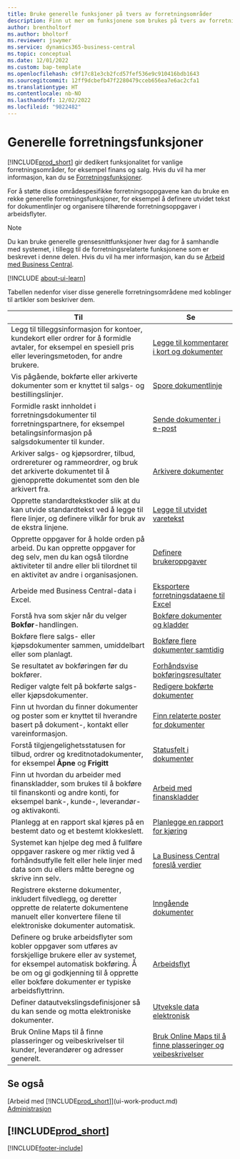 ```yaml
---
title: Bruke generelle funksjoner på tvers av forretningsområder
description: Finn ut mer om funksjonene som brukes på tvers av forretningsområder i Business Central.
author: brentholtorf
ms.author: bholtorf
ms.reviewer: jswymer
ms.service: dynamics365-business-central
ms.topic: conceptual
ms.date: 12/01/2022
ms.custom: bap-template
ms.openlocfilehash: c9f17c81e3cb2fcd57fef536e9c910416bdb1643
ms.sourcegitcommit: 12ff9dcbefb47f2280479cceb656ea7e6ac2cfa1
ms.translationtype: HT
ms.contentlocale: nb-NO
ms.lasthandoff: 12/02/2022
ms.locfileid: "9822482"
---
```

# <a name="general-business-functionality"></a><a name="general-business-functionality"></a><a name="general-business-functionality"></a>Generelle forretningsfunksjoner

[!INCLUDE[prod_short](includes/prod_short.md)] gir dedikert funksjonalitet for vanlige forretningsområder, for eksempel finans og salg. Hvis du vil ha mer informasjon, kan du se [Forretningsfunksjoner](across-business-functionality.md).

For å støtte disse områdespesifikke forretningsoppgavene kan du bruke en rekke generelle forretningsfunksjoner, for eksempel å definere utvidet tekst for dokumentlinjer og organisere tilhørende forretningsoppgaver i arbeidsflyter.

> [!NOTE]
> Du kan bruke generelle grensesnittfunksjoner hver dag for å samhandle med systemet, i tillegg til de forretningsrelaterte funksjonene som er beskrevet i denne delen. Hvis du vil ha mer informasjon, kan du se [Arbeid med Business Central](ui-work-product.md).

[!INCLUDE [about-ui-learn](includes/about-ui-learn.md)]

Tabellen nedenfor viser disse generelle forretningsområdene med koblinger til artikler som beskriver dem.

| Til | Se |
| --- | --- |
|Legg til tilleggsinformasjon for kontoer, kundekort eller ordrer for å formidle avtaler, for eksempel en spesiell pris eller leveringsmetoden, for andre brukere.|[Legge til kommentarer i kort og dokumenter](across-how-use-comments.md)|
|Vis pågående, bokførte eller arkiverte dokumenter som er knyttet til salgs- og bestillingslinjer.|[Spore dokumentlinje](across-how-to-track-document-lines.md)|
| Formidle raskt innholdet i forretningsdokumenter til forretningspartnere, for eksempel betalingsinformasjon på salgsdokumenter til kunder. |[Sende dokumenter i e-post](ui-how-send-documents-email.md) |
|Arkiver salgs- og kjøpsordrer, tilbud, ordrereturer og rammeordrer, og bruk det arkiverte dokumentet til å gjenopprette dokumentet som den ble arkivert fra.|[Arkivere dokumenter](across-how-to-archive-documents.md)|
| Opprette standardtekstkoder slik at du kan utvide standardtekst ved å legge til flere linjer, og definere vilkår for bruk av de ekstra linjene. |[Legge til utvidet varetekst](ui-how-define-ext-text.md) |
|Opprette oppgaver for å holde orden på arbeid. Du kan opprette oppgaver for deg selv, men du kan også tilordne aktiviteter til andre eller bli tilordnet til en aktivitet av andre i organisasjonen.|[Definere brukeroppgaver](across-user-tasks.md)|
|Arbeide med Business Central-data i Excel.|[Eksportere forretningsdataene til Excel](about-export-data.md)|
|Forstå hva som skjer når du velger **Bokfør**-handlingen.|[Bokføre dokumenter og kladder](ui-post-documents-journals.md)|
|Bokføre flere salgs- eller kjøpsdokumenter sammen, umiddelbart eller som planlagt.|[Bokføre flere dokumenter samtidig](ui-batch-posting.md)|  
|Se resultatet av bokføringen før du bokfører.|[Forhåndsvise bokføringsresultater](ui-how-preview-post-results.md)|
|Rediger valgte felt på bokførte salgs- eller kjøpsdokumenter.|[Redigere bokførte dokumenter](across-edit-posted-document.md)|
|Finn ut hvordan du finner dokumenter og poster som er knyttet til hverandre basert på dokument-, kontakt eller vareinformasjon. | [Finn relaterte poster for dokumenter](ui-find-entries.md) |
|Forstå tilgjengelighetsstatusen for tilbud, ordrer og kreditnotadokumenter, for eksempel **Åpne** og **Frigitt** | [Statusfelt i dokumenter](ui-document-status.md) |
|Finn ut hvordan du arbeider med finanskladder, som brukes til å bokføre til finanskonti og andre konti, for eksempel bank-, kunde-, leverandør- og aktivakonti. |[Arbeid med finanskladder](ui-work-general-journals.md) |
| Planlegg at en rapport skal kjøres på en bestemt dato og et bestemt klokkeslett. |[Planlegge en rapport for kjøring](ui-work-report.md#ScheduleReport) |
|Systemet kan hjelpe deg med å fullføre oppgaver raskere og mer riktig ved å forhåndsutfylle felt eller hele linjer med data som du ellers måtte beregne og skrive inn selv.|[La Business Central foreslå verdier](ui-let-system-suggest-values.md)|
|Registrere eksterne dokumenter, inkludert filvedlegg, og deretter opprette de relaterte dokumentene manuelt eller konvertere filene til elektroniske dokumenter automatisk.|[Inngående dokumenter](across-income-documents.md)|
|Definere og bruke arbeidsflyter som kobler oppgaver som utføres av forskjellige brukere eller av systemet, for eksempel automatisk bokføring. Å be om og gi godkjenning til å opprette eller bokføre dokumenter er typiske arbeidsflyttrinn.|[Arbeidsflyt](across-workflow.md)|
| Definer datautvekslingsdefinisjoner så du kan sende og motta elektroniske dokumenter. |[Utveksle data elektronisk](across-data-exchange.md) |
| Bruk Online Maps til å finne plasseringer og veibeskrivelser til kunder, leverandører og adresser generelt. | [Bruk Online Maps til å finne plasseringer og veibeskrivelser](across-online-maps.md) |

## <a name="see-also"></a><a name="see-also"></a><a name="see-also"></a>Se også

[Arbeid med [!INCLUDE[prod_short](includes/prod_short.md)]](ui-work-product.md)  
[Administrasjon](admin-setup-and-administration.md)  

## [!INCLUDE[prod_short](includes/free_trial_md.md)]

[!INCLUDE[footer-include](includes/footer-banner.md)]
